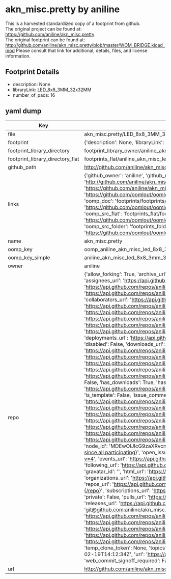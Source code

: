 # akn_misc.pretty by aniline  
This is a harvested standardized copy of a footprint from github.  
The original project can be found at:  
https://github.com/aniline/akn_misc.pretty  
The original footprint can be found at:
http://github.com/aniline/akn_misc.pretty/blob/master/WOM_BRIDGE.kicad_mod
Please consult that link for additional, details, files, and license information.  
## Footprint Details
* description: None  
* libraryLink: LED_8x8_3MM_32x32MM  
* number_of_pads: 16  
## yaml dump  
| Key | Value |  
| --- | --- |  
| file | akn_misc.pretty/LED_8x8_3MM_32x32MM.kicad_mod |  
| footprint | {'description': None, 'libraryLink': 'LED_8x8_3MM_32x32MM', 'number_of_pads': 16} |  
| footprint_library_directory | footprint_library_owner/aniline_akn_misc.pretty |  
| footprint_library_directory_flat | footprints_flat/aniline_akn_misc_led_8x8_3mm_32x32mm/working |  
| github_path | http://github.com/aniline/akn_misc.pretty/blob/master/LED_8x8_3MM_32x32MM.kicad_mod |  
| links | {'github_owner': 'aniline', 'github_repo_name': 'akn_misc.pretty', 'github_src': 'http://github.com/aniline/akn_misc.pretty/blob/master/WOM_BRIDGE.kicad_mod', 'github_src_repo': 'https://github.com/aniline/akn_misc.pretty', 'oomp_bot': 'footprints/aniline_akn_misc_led_8x8_3mm_32x32mm/working', 'oomp_bot_github': 'https://github.com/oomlout/oomlout_oomp_footprint_bot/tree/main/footprints/aniline_akn_misc_led_8x8_3mm_32x32mm/working', 'oomp_doc': 'footprints/footprints/aniline/akn_misc/LED_8x8_3MM_32x32MM/working/', 'oomp_doc_github': 'https://github.com/oomlout/oomlout_oomp_footprint_doc/tree/main/footprints/footprints/aniline/akn_misc/LED_8x8_3MM_32x32MM/working', 'oomp_src_flat': 'footprints_flat/footprints_flat/aniline_akn_misc_led_8x8_3mm_32x32mm/working', 'oomp_src_flat_github': 'https://github.com/oomlout/oomlout_oomp_footprint_src/tree/main/footprints_flat/aniline_akn_misc_led_8x8_3mm_32x32mm/working', 'oomp_src_folder': 'footprints_folder/footprints_folder/aniline/akn_misc/LED_8x8_3MM_32x32MM/working', 'oomp_src_folder_github': 'https://github.com/oomlout/oomlout_oomp_footprint_src/tree/main/footprints_folder/aniline/akn_misc/LED_8x8_3MM_32x32MM/working'} |  
| name | akn_misc.pretty |  
| oomp_key | oomp_aniline_akn_misc_led_8x8_3mm_32x32mm |  
| oomp_key_simple | aniline_akn_misc_led_8x8_3mm_32x32mm |  
| owner | aniline |  
| repo | {'allow_forking': True, 'archive_url': 'https://api.github.com/repos/aniline/akn_misc.pretty/{archive_format}{/ref}', 'archived': False, 'assignees_url': 'https://api.github.com/repos/aniline/akn_misc.pretty/assignees{/user}', 'blobs_url': 'https://api.github.com/repos/aniline/akn_misc.pretty/git/blobs{/sha}', 'branches_url': 'https://api.github.com/repos/aniline/akn_misc.pretty/branches{/branch}', 'clone_url': 'https://github.com/aniline/akn_misc.pretty.git', 'collaborators_url': 'https://api.github.com/repos/aniline/akn_misc.pretty/collaborators{/collaborator}', 'comments_url': 'https://api.github.com/repos/aniline/akn_misc.pretty/comments{/number}', 'commits_url': 'https://api.github.com/repos/aniline/akn_misc.pretty/commits{/sha}', 'compare_url': 'https://api.github.com/repos/aniline/akn_misc.pretty/compare/{base}...{head}', 'contents_url': 'https://api.github.com/repos/aniline/akn_misc.pretty/contents/{+path}', 'contributors_url': 'https://api.github.com/repos/aniline/akn_misc.pretty/contributors', 'created_at': '2015-12-06T14:47:09Z', 'default_branch': 'master', 'deployments_url': 'https://api.github.com/repos/aniline/akn_misc.pretty/deployments', 'description': 'Kicad modules (uncategorized)', 'disabled': False, 'downloads_url': 'https://api.github.com/repos/aniline/akn_misc.pretty/downloads', 'events_url': 'https://api.github.com/repos/aniline/akn_misc.pretty/events', 'fork': False, 'forks': 1, 'forks_count': 1, 'forks_url': 'https://api.github.com/repos/aniline/akn_misc.pretty/forks', 'full_name': 'aniline/akn_misc.pretty', 'git_commits_url': 'https://api.github.com/repos/aniline/akn_misc.pretty/git/commits{/sha}', 'git_refs_url': 'https://api.github.com/repos/aniline/akn_misc.pretty/git/refs{/sha}', 'git_tags_url': 'https://api.github.com/repos/aniline/akn_misc.pretty/git/tags{/sha}', 'git_url': 'git://github.com/aniline/akn_misc.pretty.git', 'has_discussions': False, 'has_downloads': True, 'has_issues': True, 'has_pages': False, 'has_projects': True, 'has_wiki': True, 'homepage': None, 'hooks_url': 'https://api.github.com/repos/aniline/akn_misc.pretty/hooks', 'html_url': 'https://github.com/aniline/akn_misc.pretty', 'id': 47500596, 'is_template': False, 'issue_comment_url': 'https://api.github.com/repos/aniline/akn_misc.pretty/issues/comments{/number}', 'issue_events_url': 'https://api.github.com/repos/aniline/akn_misc.pretty/issues/events{/number}', 'issues_url': 'https://api.github.com/repos/aniline/akn_misc.pretty/issues{/number}', 'keys_url': 'https://api.github.com/repos/aniline/akn_misc.pretty/keys{/key_id}', 'labels_url': 'https://api.github.com/repos/aniline/akn_misc.pretty/labels{/name}', 'language': None, 'languages_url': 'https://api.github.com/repos/aniline/akn_misc.pretty/languages', 'license': None, 'merges_url': 'https://api.github.com/repos/aniline/akn_misc.pretty/merges', 'milestones_url': 'https://api.github.com/repos/aniline/akn_misc.pretty/milestones{/number}', 'mirror_url': None, 'name': 'akn_misc.pretty', 'network_count': 1, 'node_id': 'MDEwOlJlcG9zaXRvcnk0NzUwMDU5Ng==', 'notifications_url': 'https://api.github.com/repos/aniline/akn_misc.pretty/notifications{?since,all,participating}', 'open_issues': 1, 'open_issues_count': 1, 'owner': {'avatar_url': 'https://avatars.githubusercontent.com/u/1270653?v=4', 'events_url': 'https://api.github.com/users/aniline/events{/privacy}', 'followers_url': 'https://api.github.com/users/aniline/followers', 'following_url': 'https://api.github.com/users/aniline/following{/other_user}', 'gists_url': 'https://api.github.com/users/aniline/gists{/gist_id}', 'gravatar_id': '', 'html_url': 'https://github.com/aniline', 'id': 1270653, 'login': 'aniline', 'node_id': 'MDQ6VXNlcjEyNzA2NTM=', 'organizations_url': 'https://api.github.com/users/aniline/orgs', 'received_events_url': 'https://api.github.com/users/aniline/received_events', 'repos_url': 'https://api.github.com/users/aniline/repos', 'site_admin': False, 'starred_url': 'https://api.github.com/users/aniline/starred{/owner}{/repo}', 'subscriptions_url': 'https://api.github.com/users/aniline/subscriptions', 'type': 'User', 'url': 'https://api.github.com/users/aniline'}, 'private': False, 'pulls_url': 'https://api.github.com/repos/aniline/akn_misc.pretty/pulls{/number}', 'pushed_at': '2019-02-09T11:13:12Z', 'releases_url': 'https://api.github.com/repos/aniline/akn_misc.pretty/releases{/id}', 'size': 6, 'ssh_url': 'git@github.com:aniline/akn_misc.pretty.git', 'stargazers_count': 1, 'stargazers_url': 'https://api.github.com/repos/aniline/akn_misc.pretty/stargazers', 'statuses_url': 'https://api.github.com/repos/aniline/akn_misc.pretty/statuses/{sha}', 'subscribers_count': 2, 'subscribers_url': 'https://api.github.com/repos/aniline/akn_misc.pretty/subscribers', 'subscription_url': 'https://api.github.com/repos/aniline/akn_misc.pretty/subscription', 'svn_url': 'https://github.com/aniline/akn_misc.pretty', 'tags_url': 'https://api.github.com/repos/aniline/akn_misc.pretty/tags', 'teams_url': 'https://api.github.com/repos/aniline/akn_misc.pretty/teams', 'temp_clone_token': None, 'topics': [], 'trees_url': 'https://api.github.com/repos/aniline/akn_misc.pretty/git/trees{/sha}', 'updated_at': '2022-02-19T14:12:34Z', 'url': 'https://api.github.com/repos/aniline/akn_misc.pretty', 'visibility': 'public', 'watchers': 1, 'watchers_count': 1, 'web_commit_signoff_required': False} |  
| url | http://github.com/aniline/akn_misc.pretty |  

